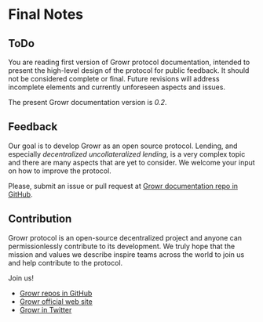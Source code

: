 # Final Notes

## ToDo
You are reading first version of Growr protocol documentation, intended to present the high-level design of the protocol for public feedback. It should not be considered complete or final. Future revisions will address incomplete elements and currently unforeseen aspects and issues.

The present Growr documentation version is *0.2*.

## Feedback
Our goal is to develop Growr as an open source protocol. Lending, and especially *decentralized uncollateralized lending*, is a very complex topic and there are many aspects that are yet to consider. We welcome your input on how to improve the protocol.

Please, submit an issue or pull request at [Growr documentation repo in GitHub](https://github.com/growr-xyz/growr-documentation/).

## Contribution
Growr protocol is an open-source decentralized project and anyone can permissionlessly contribute to its development. We truly hope that the mission and values we describe inspire teams across the world to join us and help contribute to the protocol.

Join us!
- [Growr repos in GitHub](https://github.com/growr-xyz)
- [Growr official web site](https://www.growr.xyz)
- [Growr in Twitter](link)
  